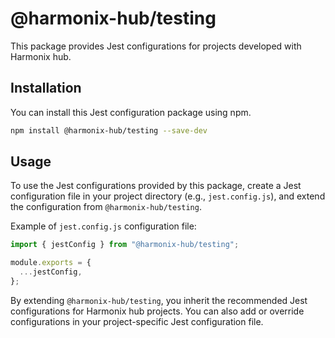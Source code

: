 # @harmonix-hub/testing

This package provides Jest configurations for projects developed with Harmonix hub.

## Installation

You can install this Jest configuration package using npm.

```bash
npm install @harmonix-hub/testing --save-dev
```

## Usage

To use the Jest configurations provided by this package, create a Jest configuration file in your project directory (e.g., `jest.config.js`), and extend the configuration from `@harmonix-hub/testing`.

Example of `jest.config.js` configuration file:

```js
import { jestConfig } from "@harmonix-hub/testing";

module.exports = {
  ...jestConfig,
};
```

By extending `@harmonix-hub/testing`, you inherit the recommended Jest configurations for Harmonix hub projects. You can also add or override configurations in your project-specific Jest configuration file.
